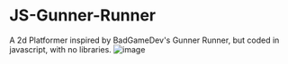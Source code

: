 # JS-Gunner-Runner
A 2d Platformer inspired by BadGameDev's Gunner Runner, but coded in javascript, with no libraries.
![image](https://user-images.githubusercontent.com/107896951/179742624-3755ebba-c8e9-4ca4-83f7-652f8f492baa.png)
